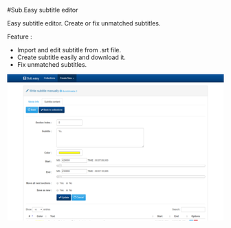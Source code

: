 #Sub.Easy subtitle editor

Easy subtitle editor. Create or fix unmatched subtitles.

Feature :
- Import and edit subtitle from .srt file.
- Create subtitle easily and download it.
- Fix unmatched subtitles.

![Sub.Easy](https://raw.githubusercontent.com/morkid/subeasy/master/public/images/SUB-EASY.png)